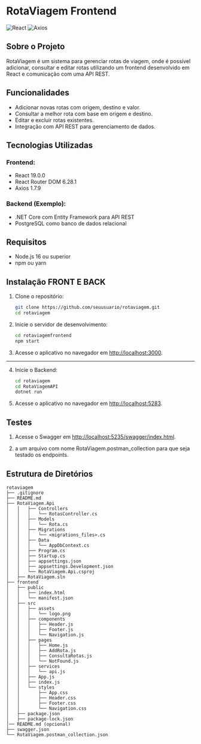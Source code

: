 # RotaViagem Frontend

![React](https://img.shields.io/badge/React-19.0.0-blue)
![Axios](https://img.shields.io/badge/Axios-1.7.9-blueviolet)

## Sobre o Projeto

RotaViagem é um sistema para gerenciar rotas de viagem, onde é possível adicionar, consultar e editar rotas utilizando um frontend desenvolvido em React e comunicação com uma API REST.

## Funcionalidades

- Adicionar novas rotas com origem, destino e valor.
- Consultar a melhor rota com base em origem e destino.
- Editar e excluir rotas existentes.
- Integração com API REST para gerenciamento de dados.

## Tecnologias Utilizadas

### Frontend:
- React 19.0.0
- React Router DOM 6.28.1
- Axios 1.7.9

### Backend (Exemplo):
- .NET Core com Entity Framework para API REST
- PostgreSQL como banco de dados relacional


## Requisitos
- Node.js 16 ou superior
- npm ou yarn

## Instalação FRONT E BACK

1. Clone o repositório:
   ```bash
   git clone https://github.com/seuusuario/rotaviagem.git
   cd rotaviagem
   ```

2. Inicie o servidor de desenvolvimento:
   ```bash
   cd rotaviagemfrontend
   npm start
   ```

3. Acesse o aplicativo no navegador em [http://localhost:3000](http://localhost:3000).
----------------------------------------------
4. Inicie o Backend:
   ```bash
   cd rotaviagem
   cd RotaViagemAPI
   dotnet run
   ```

5. Acesse o aplicativo no navegador em [http://localhost:5283](http://localhost:5283).

## Testes


1. Acesse o Swagger em [http://localhost:5235/swagger/index.html](http://localhost:5283).

2. a um arquivo com nome RotaViagem.postman_collection para que seja testado os endpoints. 

## Estrutura de Diretórios

```
rotaviagem
├── .gitignore
├── README.md
├── RotaViagem.Api
│   │   ├── Controllers
│   │   │   └── RotasController.cs
│   │   ├── Models
│   │   │   └── Rota.cs
│   │   ├── Migrations
│   │   │   └── <migrations_files>.cs
│   │   ├── Data
│   │   │   └── AppDbContext.cs
│   │   ├── Program.cs
│   │   ├── Startup.cs
│   │   ├── appsettings.json
│   │   ├── appsettings.Development.json
│   │   └── RotaViagem.Api.csproj
│   ├── RotaViagem.sln
├── frontend
│   ├── public
│   │   ├── index.html
│   │   └── manifest.json
│   ├── src
│   │   ├── assets
│   │   │   └── logo.png
│   │   ├── components
│   │   │   ├── Header.js
│   │   │   ├── Footer.js
│   │   │   └── Navigation.js
│   │   ├── pages
│   │   │   ├── Home.js
│   │   │   ├── AddRota.js
│   │   │   ├── ConsultaRotas.js
│   │   │   └── NotFound.js
│   │   ├── services
│   │   │   └── api.js
│   │   ├── App.js
│   │   ├── index.js
│   │   └── styles
│   │       ├── App.css
│   │       ├── Header.css
│   │       ├── Footer.css
│   │       └── Navigation.css
│   ├── package.json
│   ├── package-lock.json
│── README.md (opcional)
├── swagger.json
└── RotaViagem.postman_collection.json

```
